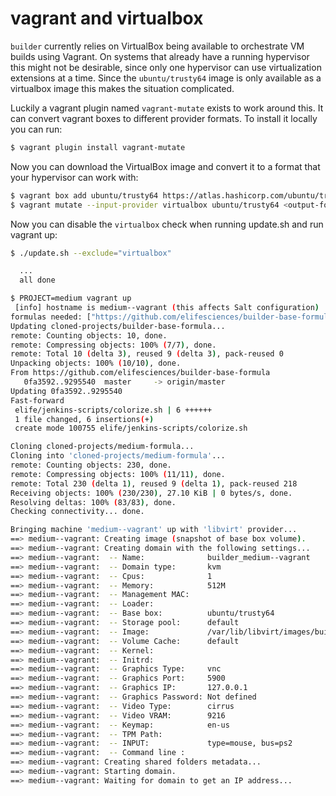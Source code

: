 # vagrant and virtualbox

`builder` currently relies on VirtualBox being available to orchestrate VM
builds using Vagrant.  On systems that already have a running hypervisor this
might not be desirable, since only one hypervisor can use virtualization
extensions at a time.  Since the `ubuntu/trusty64` image is only available as a
virtualbox image this makes the situation complicated.

Luckily a vagrant plugin named `vagrant-mutate` exists to work around this.  It
can convert vagrant boxes to different provider formats.  To install it locally
you can run:

```bash
$ vagrant plugin install vagrant-mutate
```

Now you can download the VirtualBox image and convert it to a format that your hypervisor can work with:

```bash
$ vagrant box add ubuntu/trusty64 https://atlas.hashicorp.com/ubuntu/trusty64
$ vagrant mutate --input-provider virtualbox ubuntu/trusty64 <output-format> # libvirt, bhyve, kvm
```

Now you can disable the `virtualbox` check when running update.sh and run vagrant up:

```bash
$ ./update.sh --exclude="virtualbox"

  ...
  all done

$ PROJECT=medium vagrant up
 [info] hostname is medium--vagrant (this affects Salt configuration)
formulas needed: ["https://github.com/elifesciences/builder-base-formula", "https://github.com/elifesciences/medium-formula"]
Updating cloned-projects/builder-base-formula...
remote: Counting objects: 10, done.
remote: Compressing objects: 100% (7/7), done.
remote: Total 10 (delta 3), reused 9 (delta 3), pack-reused 0
Unpacking objects: 100% (10/10), done.
From https://github.com/elifesciences/builder-base-formula
   0fa3592..9295540  master     -> origin/master
Updating 0fa3592..9295540
Fast-forward
 elife/jenkins-scripts/colorize.sh | 6 ++++++
 1 file changed, 6 insertions(+)
 create mode 100755 elife/jenkins-scripts/colorize.sh

Cloning cloned-projects/medium-formula...
Cloning into 'cloned-projects/medium-formula'...
remote: Counting objects: 230, done.
remote: Compressing objects: 100% (11/11), done.
remote: Total 230 (delta 1), reused 9 (delta 1), pack-reused 218
Receiving objects: 100% (230/230), 27.10 KiB | 0 bytes/s, done.
Resolving deltas: 100% (83/83), done.
Checking connectivity... done.

Bringing machine 'medium--vagrant' up with 'libvirt' provider...
==> medium--vagrant: Creating image (snapshot of base box volume).
==> medium--vagrant: Creating domain with the following settings...
==> medium--vagrant:  -- Name:              builder_medium--vagrant
==> medium--vagrant:  -- Domain type:       kvm
==> medium--vagrant:  -- Cpus:              1
==> medium--vagrant:  -- Memory:            512M
==> medium--vagrant:  -- Management MAC:    
==> medium--vagrant:  -- Loader:            
==> medium--vagrant:  -- Base box:          ubuntu/trusty64
==> medium--vagrant:  -- Storage pool:      default
==> medium--vagrant:  -- Image:             /var/lib/libvirt/images/builder_medium--vagrant.img (40G)
==> medium--vagrant:  -- Volume Cache:      default
==> medium--vagrant:  -- Kernel:            
==> medium--vagrant:  -- Initrd:            
==> medium--vagrant:  -- Graphics Type:     vnc
==> medium--vagrant:  -- Graphics Port:     5900
==> medium--vagrant:  -- Graphics IP:       127.0.0.1
==> medium--vagrant:  -- Graphics Password: Not defined
==> medium--vagrant:  -- Video Type:        cirrus
==> medium--vagrant:  -- Video VRAM:        9216
==> medium--vagrant:  -- Keymap:            en-us
==> medium--vagrant:  -- TPM Path:          
==> medium--vagrant:  -- INPUT:             type=mouse, bus=ps2
==> medium--vagrant:  -- Command line : 
==> medium--vagrant: Creating shared folders metadata...
==> medium--vagrant: Starting domain.
==> medium--vagrant: Waiting for domain to get an IP address...

